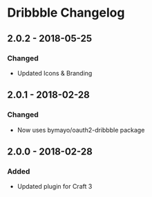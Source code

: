 # Dribbble Changelog

## 2.0.2 - 2018-05-25
### Changed
- Updated Icons & Branding

## 2.0.1 - 2018-02-28
### Changed
- Now uses bymayo/oauth2-dribbble package

## 2.0.0 - 2018-02-28
### Added
- Updated plugin for Craft 3
